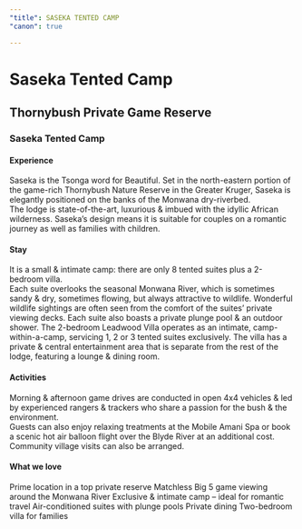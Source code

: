 ```yaml
---
"title": SASEKA TENTED CAMP
"canon": true

---
```


# Saseka Tented Camp
## Thornybush Private Game Reserve
### Saseka Tented Camp

#### Experience
Saseka is the Tsonga word for Beautiful.  Set in the north-eastern portion of the game-rich Thornybush Nature Reserve in the Greater Kruger, Saseka is elegantly positioned on the banks of the Monwana dry-riverbed.  
The lodge is state-of-the-art, luxurious &amp; imbued with the idyllic African wilderness.  Saseka’s design means it is suitable for couples on a romantic journey as well as families with children.

#### Stay
It is a small &amp; intimate camp: there are only 8 tented suites plus a 2-bedroom villa.  
Each suite overlooks the seasonal Monwana River, which is sometimes sandy &amp; dry, sometimes flowing, but always attractive to wildlife.  Wonderful wildlife sightings are often seen from the comfort of the suites’ private viewing decks.
Each suite also boasts a private plunge pool &amp; an outdoor shower.
The 2-bedroom Leadwood Villa operates as an intimate, camp-within-a-camp, servicing 1, 2 or 3 tented suites exclusively.  The villa has a private &amp; central entertainment area that is separate from the rest of the lodge, featuring a lounge &amp; dining room.

#### Activities
Morning &amp; afternoon game drives are conducted in open 4x4 vehicles &amp; led by experienced rangers &amp; trackers who share a passion for the bush &amp; the environment.  
Guests can also enjoy relaxing treatments at the Mobile Amani Spa or book a scenic hot air balloon flight over the Blyde River at an additional cost.
Community village visits can also be arranged.


#### What we love
Prime location in a top private reserve
Matchless Big 5 game viewing around the Monwana River
Exclusive &amp; intimate camp – ideal for romantic travel
Air-conditioned suites with plunge pools 
Private dining
Two-bedroom villa for families